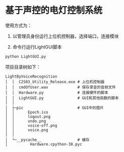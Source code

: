 # 基于声控的电灯控制系统

使用方式为：

1. 以管理员身份运行上位机控制器，选择端口，连接模块

2. 命令行运行LightGUI脚本
```cmd
python LightGUI.py
```

项目目录树如下：
```
LightByVoiceRecognition
│  │  C2S03_Utility_Release.exe # 上位机控制器
│  │  cmdOfUser.wav             # 保存录音的音频文件
│  │  Hardware.py               # 连接硬件的脚本
│  │  LightGUI.py               # GUI和其他函数的脚本
│  │
│  ├─pic                        # GUI中的图片
│  │      Epoch.ico
│  │      logout.png
│  │      undo.png
│  │      voice-off.png
│  │      voice.png
│  │
│  └─__pycache__                # 缓存
│          Hardware.cpython-38.pyc
```
